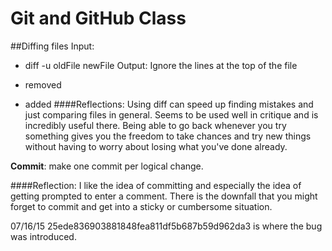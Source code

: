 # Git and GitHub Class

##Diffing files
Input:
* diff -u oldFile newFile
Output:
Ignore the lines at the top of the file
- removed
+ added
####Reflections:
Using diff can speed up finding mistakes and just comparing files in general. Seems to be used well in critique and is incredibly useful there.
Being able to go back whenever you try something gives you the freedom to take chances and try new things without having to worry about losing what you've done already.

__Commit__: make one commit per logical change.

####Reflection:
I like the idea of committing and especially the idea of getting prompted to enter a comment. There is the downfall that you might forget to commit and get into a sticky or cumbersome situation.

07/16/15
25ede836903881848fea811df5b687b59d962da3 is where the bug was introduced.